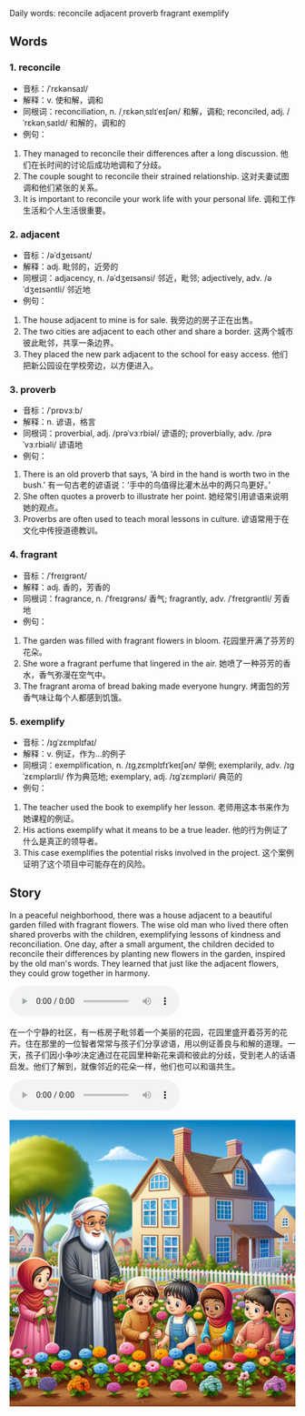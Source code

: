 Daily words: reconcile adjacent proverb fragrant exemplify

## Words
### 1. reconcile
- 音标：/ˈrɛkənsaɪl/ <span style="cursor: pointer;" onclick="document.getElementById('audio-player-1').play()"><i class="fas fa-volume-up"></i></span>
<audio id="audio-player-1" src="audios/words/reconcile.mp3" style="display:none;"></audio>
- 解释：v. 使和解，调和
- 同根词：reconciliation, n. /ˌrɛkənˌsɪlɪˈeɪʃən/ 和解，调和; reconciled, adj. /ˈrɛkənˌsaɪld/ 和解的，调和的
- 例句：
1. They managed to reconcile their differences after a long discussion.
他们在长时间的讨论后成功地调和了分歧。
2. The couple sought to reconcile their strained relationship.
这对夫妻试图调和他们紧张的关系。
3. It is important to reconcile your work life with your personal life.
调和工作生活和个人生活很重要。

### 2. adjacent
- 音标：/əˈdʒeɪsənt/ <span style="cursor: pointer;" onclick="document.getElementById('audio-player-2').play()"><i class="fas fa-volume-up"></i></span>
<audio id="audio-player-2" src="audios/words/adjacent.mp3" style="display:none;"></audio>
- 解释：adj. 毗邻的，近旁的
- 同根词：adjacency, n. /əˈdʒeɪsənsi/ 邻近，毗邻; adjectively, adv. /əˈdʒeɪsəntli/ 邻近地
- 例句：
1. The house adjacent to mine is for sale.
我旁边的房子正在出售。
2. The two cities are adjacent to each other and share a border.
这两个城市彼此毗邻，共享一条边界。
3. They placed the new park adjacent to the school for easy access.
他们把新公园设在学校旁边，以方便进入。

### 3. proverb
- 音标：/ˈprɒvɜːb/ <span style="cursor: pointer;" onclick="document.getElementById('audio-player-3').play()"><i class="fas fa-volume-up"></i></span>
<audio id="audio-player-3" src="audios/words/proverb.mp3" style="display:none;"></audio>
- 解释：n. 谚语，格言
- 同根词：proverbial, adj. /prəˈvɜːrbiəl/ 谚语的; proverbially, adv. /prəˈvɜːrbiəli/ 谚语地
- 例句：
1. There is an old proverb that says, 'A bird in the hand is worth two in the bush.'
有一句古老的谚语说：‘手中的鸟值得比灌木丛中的两只鸟更好。’
2. She often quotes a proverb to illustrate her point.
她经常引用谚语来说明她的观点。
3. Proverbs are often used to teach moral lessons in culture.
谚语常用于在文化中传授道德教训。

### 4. fragrant
- 音标：/ˈfreɪɡrənt/ <span style="cursor: pointer;" onclick="document.getElementById('audio-player-4').play()"><i class="fas fa-volume-up"></i></span>
<audio id="audio-player-4" src="audios/words/fragrant.mp3" style="display:none;"></audio>
- 解释：adj. 香的，芳香的
- 同根词：fragrance, n. /ˈfreɪɡrəns/ 香气; fragrantly, adv. /ˈfreɪɡrəntli/ 芳香地
- 例句：
1. The garden was filled with fragrant flowers in bloom.
花园里开满了芬芳的花朵。
2. She wore a fragrant perfume that lingered in the air.
她喷了一种芬芳的香水，香气弥漫在空气中。
3. The fragrant aroma of bread baking made everyone hungry.
烤面包的芳香气味让每个人都感到饥饿。

### 5. exemplify
- 音标：/ɪɡˈzɛmplɪfaɪ/ <span style="cursor: pointer;" onclick="document.getElementById('audio-player-5').play()"><i class="fas fa-volume-up"></i></span>
<audio id="audio-player-5" src="audios/words/exemplify.mp3" style="display:none;"></audio>
- 解释：v. 例证，作为...的例子
- 同根词：exemplification, n. /ɪɡˌzɛmplɪfɪˈkeɪʃən/ 举例; exemplarily, adv. /ɪɡˈzɛmplərɪli/ 作为典范地; exemplary, adj. /ɪɡˈzɛmpləri/ 典范的
- 例句：
1. The teacher used the book to exemplify her lesson.
老师用这本书来作为她课程的例证。
2. His actions exemplify what it means to be a true leader.
他的行为例证了什么是真正的领导者。
3. This case exemplifies the potential risks involved in the project.
这个案例证明了这个项目中可能存在的风险。

## Story
In a peaceful neighborhood, there was a house adjacent to a beautiful garden filled with fragrant flowers. The wise old man who lived there often shared proverbs with the children, exemplifying lessons of kindness and reconciliation. One day, after a small argument, the children decided to reconcile their differences by planting new flowers in the garden, inspired by the old man's words. They learned that just like the adjacent flowers, they could grow together in harmony.

<audio controls>
  <source src="https://files.dwong.top/2024-08-18-english.mp3" type="audio/mpeg">
  你的浏览器不支持音频元素。
</audio>
  

在一个宁静的社区，有一栋房子毗邻着一个美丽的花园，花园里盛开着芬芳的花卉。住在那里的一位智者常常与孩子们分享谚语，用以例证善良与和解的道理。一天，孩子们因小争吵决定通过在花园里种新花来调和彼此的分歧，受到老人的话语启发。他们了解到，就像邻近的花朵一样，他们也可以和谐共生。

<audio controls>
  <source src="https://files.dwong.top/2024-08-18-chinese.mp3" type="audio/mpeg">
  你的浏览器不支持音频元素。
</audio>
  

![story](./images/2024-08-18.png)

